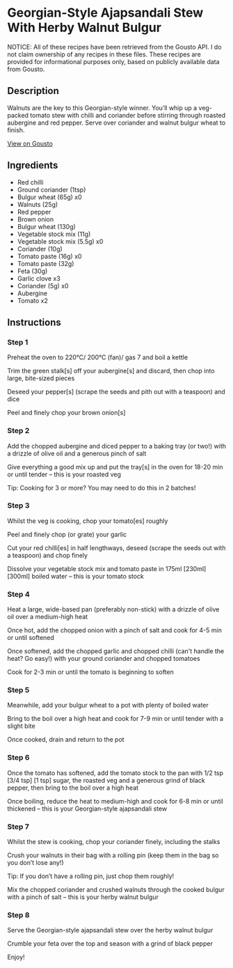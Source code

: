 # Georgian-Style Ajapsandali Stew With Herby Walnut Bulgur

NOTICE: All of these recipes have been retrieved from the Gousto API. I do not claim ownership of any recipes in these files. These recipes are provided for informational purposes only, based on publicly available data from Gousto.

## Description

Walnuts are the key to this Georgian-style winner. You’ll whip up a veg-packed tomato stew with chilli and coriander before stirring through roasted aubergine and red pepper. Serve over coriander and walnut bulgur wheat to finish.

[View on Gousto](https://www.gousto.co.uk/recipes/cookbook/georgian-style-ajapsandali-stew-with-herby-walnut-bulgur)

## Ingredients

- Red chilli
- Ground coriander (1tsp)
- Bulgur wheat (65g) x0
- Walnuts (25g)
- Red pepper
- Brown onion
- Bulgur wheat (130g)
- Vegetable stock mix (11g)
- Vegetable stock mix (5.5g) x0
- Coriander (10g)
- Tomato paste (16g) x0
- Tomato paste (32g)
- Feta (30g)
- Garlic clove x3
- Coriander (5g) x0
- Aubergine
- Tomato x2

## Instructions


### Step 1

Preheat the oven to 220°C/ 200°C (fan)/ gas 7 and boil a kettle

Trim the green stalk[s] off your aubergine[s] and discard, then chop into large, bite-sized pieces

Deseed your pepper[s] (scrape the seeds and pith out with a teaspoon) and dice

Peel and finely chop your brown onion[s]


### Step 2

Add the chopped aubergine and diced pepper to a baking tray (or two!) with a drizzle of olive oil and a generous pinch of salt

Give everything a good mix up and put the tray[s] in the oven for 18-20 min or until tender – this is your roasted veg

Tip: Cooking for 3 or more? You may need to do this in 2 batches!


### Step 3

Whilst the veg is cooking, chop your tomato[es] roughly

Peel and finely chop (or grate) your garlic

Cut your red chilli[es]<span class="text-danger"> </span>in half lengthways, deseed (scrape the seeds out with a teaspoon) and chop finely

Dissolve your vegetable stock mix and tomato paste in 175ml <span class="text-purple">[230ml] </span><span class="text-danger">[300ml]</span> boiled water – this is your tomato stock


### Step 4

Heat a large, wide-based pan (preferably non-stick) with a drizzle of olive oil over a medium-high heat

Once hot, add the chopped onion with a pinch of salt and cook for 4-5 min or until softened

Once softened, add the chopped garlic and chopped chilli (can't handle the heat? Go easy!) with your ground coriander and chopped tomatoes

Cook for 2-3 min or until the tomato is beginning to soften


### Step 5

Meanwhile, add your bulgur wheat to a pot with plenty of boiled water

Bring to the boil over a high heat and cook for 7-9 min or until tender with a slight bite

Once cooked, drain and return to the pot


### Step 6

Once the tomato has softened, add the tomato stock to the pan with 1/2 tsp <span class="text-purple">[3/4 tsp]</span> <span class="text-danger">[1 tsp]</span> sugar, the roasted veg and a generous grind of black pepper, then bring to the boil over a high heat

Once boiling, reduce the heat to medium-high and cook for 6-8 min or until thickened – this is your Georgian-style ajapsandali stew


### Step 7

Whilst the stew is cooking, chop your coriander finely, including the stalks

Crush your walnuts in their bag with a rolling pin (keep them in the bag so you don’t lose any!)

Tip: If you don’t have a rolling pin, just chop them roughly!

Mix the chopped coriander and crushed walnuts through the cooked bulgur with a pinch of salt – this is your herby walnut bulgur

### Step 8

Serve the Georgian-style ajapsandali stew over the herby walnut bulgur

Crumble your feta over the top and season with a grind of black pepper

Enjoy!

